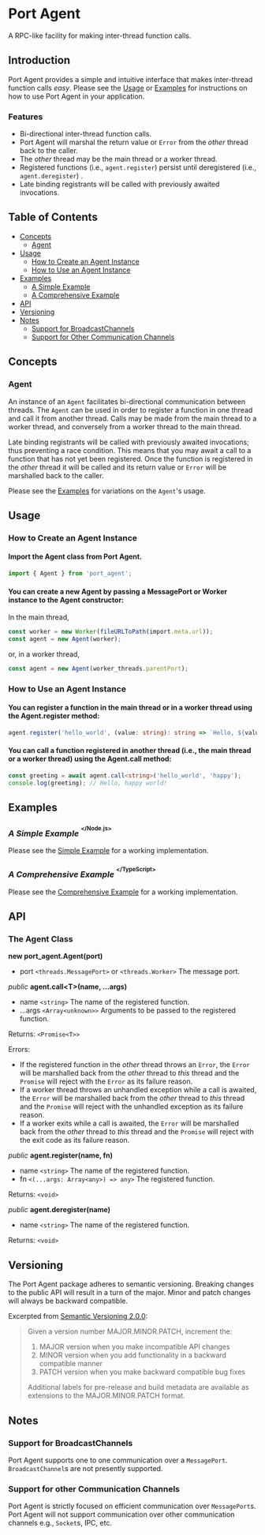 # Port Agent

A RPC-like facility for making inter-thread function calls.

## Introduction

Port Agent provides a simple and intuitive interface that makes inter-thread function calls *easy*.  Please see the [Usage](#usage) or [Examples](#examples) for instructions on how to use Port Agent in your application.

### Features

- Bi-directional inter-thread function calls.
- Port Agent will marshal the return value or `Error` from the *other* thread back to the caller.
- The *other* thread may be the main thread or a worker thread.
- Registered functions (i.e., `agent.register`) persist until deregistered (i.e., `agent.deregister`) .
- Late binding registrants will be called with previously awaited invocations. 

## Table of Contents

- [Concepts](#concepts)
    - [Agent](#agent)
- [Usage](#usage)
    - [How to Create an Agent Instance](#how-to-create-an-agent-instance)
    - [How to Use an Agent Instance](#how-to-use-an-agent-instance)
- [Examples](#examples)
    - [A Simple Example](#a-simple-example-nodejs)
    - [A Comprehensive Example](#a-comprehensive-example-typescript)
- [API](#api)
- [Versioning](#versioning)
- [Notes](#notes)
    - [Support for BroadcastChannels](#support-for-broadcastchannels)
    - [Support for Other Communication Channels](#support-for-other-communication-channels)

## Concepts

### Agent

An instance of an `Agent` facilitates bi-directional communication between threads.  The `Agent` can be used in order to register a function in one thread and call it from another thread.  Calls may be made from the main thread to a worker thread, and conversely from a worker thread to the main thread.

Late binding registrants will be called with previously awaited invocations; thus preventing a race condition.  This means that you may await a call to a function that has not yet been registered.  Once the function is registered in the *other* thread it will be called and its return value or `Error` will be marshalled back to the caller.

Please see the [Examples](#examples) for variations on the `Agent`'s usage.

## Usage

### How to Create an Agent Instance

#### Import the Agent class from Port Agent.

```ts
import { Agent } from 'port_agent';
```

#### You can create a new Agent by passing a MessagePort or Worker instance to the Agent constructor:

In the main thread,

```ts
const worker = new Worker(fileURLToPath(import.meta.url));
const agent = new Agent(worker);
```

or, in a worker thread,

```ts
const agent = new Agent(worker_threads.parentPort);
```

### How to Use an Agent Instance

#### You can register a function in the main thread or in a worker thread using the Agent.register method:

```ts
agent.register('hello_world', (value: string): string => `Hello, ${value} world!`);
```

#### You can call a function registered in another thread (i.e., the main thread or a worker thread) using the Agent.call method:

```ts
const greeting = await agent.call<string>('hello_world', 'happy');
console.log(greeting); // Hello, happy world!
```

## Examples

### *A Simple Example* <sup><sup>\</Node.js\></sup></sup>
Please see the [Simple Example](https://github.com/faranalytics/port_agent/tree/main/examples/simple) for a working implementation.

### *A Comprehensive Example* <sup><sup>\</TypeScript\></sup></sup>
Please see the [Comprehensive Example](https://github.com/faranalytics/port_agent/tree/main/examples/comprehensive) for a working implementation.

## API

### The Agent Class

**new port_agent.Agent(port)**
- port `<threads.MessagePort>` or `<threads.Worker>` The message port.

_public_ **agent.call\<T\>(name, ...args)**
- name `<string>` The name of the registered function.
- ...args `<Array<unknown>>` Arguments to be passed to the registered function.

Returns: `<Promise<T>>`

Errors:
  - If the registered function in the *other* thread throws an `Error`, the `Error` will be marshalled back from the *other* thread to *this* thread and the `Promise` will reject with the `Error` as its failure reason.
  - If a worker thread throws an unhandled exception while a call is awaited, the `Error` will be marshalled back from the *other* thread to *this* thread and the `Promise` will reject with the unhandled exception as its failure reason.
  - If a worker exits while a call is awaited, the `Error` will be marshalled back from the *other* thread to *this* thread and the `Promise` will reject with the exit code as its failure reason.

_public_ **agent.register(name, fn)**
- name `<string>` The name of the registered function.
- fn `<(...args: Array<any>) => any>` The registered function.

Returns: `<void>`

_public_ **agent.deregister(name)**
- name `<string>` The name of the registered function.

Returns: `<void>`

## Versioning

The Port Agent package adheres to semantic versioning. Breaking changes to the public API will result in a turn of the major. Minor and patch changes will always be backward compatible.

Excerpted from [Semantic Versioning 2.0.0](https://semver.org/):

> Given a version number MAJOR.MINOR.PATCH, increment the:
>
> 1. MAJOR version when you make incompatible API changes
> 2. MINOR version when you add functionality in a backward compatible manner
> 3. PATCH version when you make backward compatible bug fixes
>
> Additional labels for pre-release and build metadata are available as extensions to the MAJOR.MINOR.PATCH format.

## Notes

### Support for BroadcastChannels

Port Agent supports one to one communication over a `MessagePort`.  `BroadcastChannel`s are not presently supported.

### Support for other Communication Channels

Port Agent is strictly focused on efficient communication over `MessagePort`s.  Port Agent will not support communication over other communication channels e.g., `Socket`s, IPC, etc.